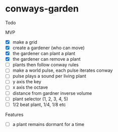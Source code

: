# conways-garden

Todo

MVP

- [x] make a grid
- [x] create a gardener (who can move)
- [x] the gardener can plant a plant
- [x] the gardener can remove a plant
- [ ] plants then follow conway rules
- [ ] make a world pulse, each pulse iterates conway
- [ ] pulse plays a sound per living plant
- [ ] y axis the key
- [ ] x axis the octave
- [ ] distance from gardner inverse volume
- [ ] plant selector (1, 2, 3, 4, 5)
- [ ] 1/2 beat plant, 1/4, 1/8 etc 

Features

- [ ] a plant remains dormant for a time
